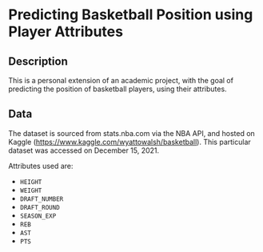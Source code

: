 # Predicting Basketball Position using Player Attributes 

## Description
 This is a personal extension of an academic project, with the goal of 
predicting the position of basketball players, using their attributes. 

## Data
The dataset is sourced from stats.nba.com via the NBA API, and hosted on Kaggle (https://www.kaggle.com/wyattowalsh/basketball).
This particular dataset was accessed on December 15, 2021. 

Attributes used are:

- `HEIGHT`
- `WEIGHT`
- `DRAFT_NUMBER`
- `DRAFT_ROUND`
- `SEASON_EXP`
- `REB`
- `AST`
- `PTS`
